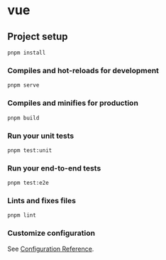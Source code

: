 # vue

## Project setup

```
pnpm install
```

### Compiles and hot-reloads for development

```
pnpm serve
```

### Compiles and minifies for production

```
pnpm build
```

### Run your unit tests

```
pnpm test:unit
```

### Run your end-to-end tests

```
pnpm test:e2e
```

### Lints and fixes files

```
pnpm lint
```

### Customize configuration

See [Configuration Reference](https://cli.vuejs.org/config/).
